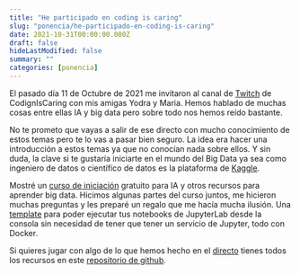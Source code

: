 ```yaml
---
title: "He participado en coding is caring"
slug: "ponencia/he-participado-en-coding-is-caring"
date: 2021-10-31T00:00:00.000Z
draft: false
hideLastModified: false
summary: ""
categories: [ponencia]
---
```


El pasado día 11 de Octubre de 2021 me invitaron al canal de [Twitch][directo] de CodignIsCaring con mis amigas Yodra y Maria. Hemos hablado de muchas cosas entre ellas IA y big data pero sobre todo nos hemos reído bastante.

No te prometo que vayas a salir de ese directo con mucho conocimiento  de estos temas pero te lo vas a pasar bien seguro. La idea era hacer una introducción a estos temas ya que no conocían nada sobre ellos. Y sin duda, la clave si te gustaría iniciarte en el mundo del Big Data ya sea como ingeniero de datos o científico de datos es la plataforma de [Kaggle][kaggle].

Mostré un [curso de iniciación][kaggle-intro-automl] gratuito para IA y otros recursos para aprender big data. Hicimos algunas partes del curso juntos, me hicieron muchas preguntas y les preparé un regalo que me hacía mucha ilusión. Una [template][notebook-template] para poder ejecutar tus notebooks de JupyterLab desde la consola sin necesidad de tener que tener un servicio de Jupyter, todo con Docker.

Si quieres jugar con algo de lo que hemos hecho en el [directo][directo] tienes todos los recursos en este [repositorio de github][github-repo].

<!-- links -->
[directo]: https://youtu.be/YXwwqPtWz0w
[github-repo]: https://github.com/CodingIsCaring/machine-learning
[kaggle-intro-automl]: https://www.kaggle.com/code/alexisbcook/intro-to-automl/notebook
[notebook-template]: https://github.com/CrisKrus/notebook
[kaggle]: https://www.kaggle.com/
